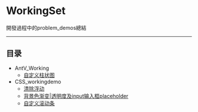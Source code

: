 # WorkingSet
開發過程中的problem_demos總結 

***

## 目录

- AntV_Working
    - [自定义柱状图](./AntV_Working/demo01.html)
- CSS_workingdemo
    - [清除浮动](./CSS_workingdemo/clearfloat.css)
    - [背景色渐变|透明度及input输入框placeholder](./CSS_workingdemo/compatible.css)
    - [自定义滚动条](./CSS_workingdemo/customize-scroll.css)




